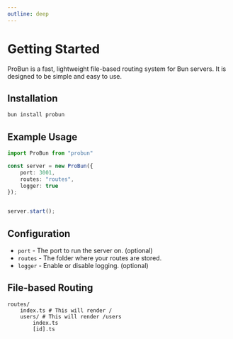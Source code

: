 ```yaml
---
outline: deep
---
```


# Getting Started

ProBun is a fast, lightweight file-based routing system for Bun servers. It is designed to be simple and easy to use.

## Installation

```bash
bun install probun
```

## Example Usage

```typescript
import ProBun from "probun"

const server = new ProBun({
    port: 3001,
    routes: "routes",
    logger: true
});


server.start();
```

## Configuration

- `port` - The port to run the server on. (optional)
- `routes` - The folder where your routes are stored. 
- `logger` - Enable or disable logging. (optional)

## File-based Routing

```plaintext
routes/
    index.ts # This will render /
    users/ # This will render /users
        index.ts
        [id].ts
```

